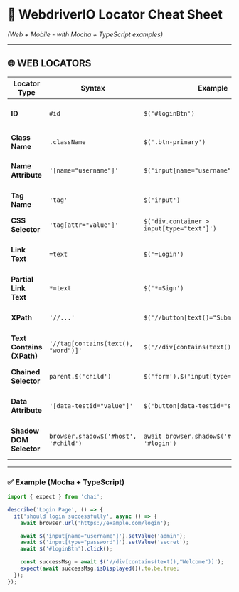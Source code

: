 # 🧭 WebdriverIO Locator Cheat Sheet
*(Web + Mobile - with Mocha + TypeScript examples)*

---

## 🌐 WEB LOCATORS

| **Locator Type** | **Syntax** | **Example** | **Description** |
|------------------|-------------|--------------|-----------------|
| **ID** | `#id` | `$('#loginBtn')` | Locate element by `id` attribute |
| **Class Name** | `.className` | `$('.btn-primary')` | Locate element by `class` |
| **Name Attribute** | `'[name="username"]'` | `$('input[name="username"]')` | Locate element by name |
| **Tag Name** | `'tag'` | `$('input')` | Locate element by tag name |
| **CSS Selector** | `'tag[attr="value"]'` | `$('div.container > input[type="text"]')` | Flexible and powerful |
| **Link Text** | `=text` | `$('=Login')` | Locate link (`<a>Login</a>`) by its visible text |
| **Partial Link Text** | `*=text` | `$('*=Sign')` | Match partial visible text |
| **XPath** | `'//...'` | `$('//button[text()="Submit"]')` | Locate using XPath expression |
| **Text Contains (XPath)** | `'//tag[contains(text(), "word")]'` | `$('//div[contains(text(),"Welcome")]')` | Match visible text fragment |
| **Chained Selector** | `parent.$('child')` | `$('form').$('input[type="password"]')` | Find element relative to parent |
| **Data Attribute** | `'[data-testid="value"]'` | `$('button[data-testid="save-btn"]')` | Recommended for test automation |
| **Shadow DOM Selector** | `browser.shadow$('#host', '#child')` | `await browser.shadow$('#app', '#login')` | Locate elements inside Shadow DOM |

---

### ✅ Example (Mocha + TypeScript)
```typescript
import { expect } from 'chai';

describe('Login Page', () => {
  it('should login successfully', async () => {
    await browser.url('https://example.com/login');

    await $('input[name="username"]').setValue('admin');
    await $('input[type="password"]').setValue('secret');
    await $('#loginBtn').click();

    const successMsg = await $('//div[contains(text(),"Welcome")]');
    expect(await successMsg.isDisplayed()).to.be.true;
  });
});
